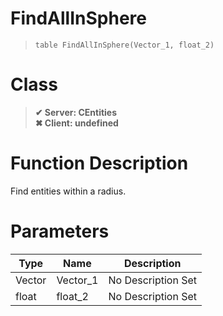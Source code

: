 # FindAllInSphere
> `table FindAllInSphere(Vector_1, float_2)`
# Class
> __✔ Server: CEntities__  
> __✖ Client: undefined__  
# Function Description
Find entities within a radius.
# Parameters
Type|Name|Description
--|--|--
Vector|Vector_1|No Description Set
float|float_2|No Description Set
